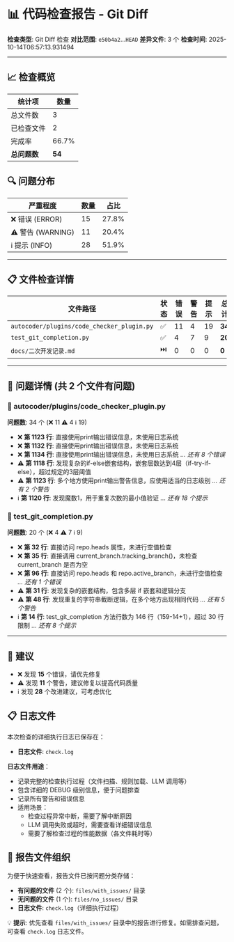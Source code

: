 # 📊 代码检查报告 - Git Diff

**检查类型**: Git Diff 检查
**对比范围**: `e50b4a2`...`HEAD`
**差异文件**: 3 个
**检查时间**: 2025-10-14T06:57:13.931494

---

## 📈 检查概览

| 统计项 | 数量 |
|--------|------|
| 总文件数 | 3 |
| 已检查文件 | 2 |
| 完成率 | 66.7% |
| **总问题数** | **54** |

## 🔍 问题分布

| 严重程度 | 数量 | 占比 |
|---------|------|------|
| ❌ 错误 (ERROR) | 15 | 27.8% |
| ⚠️ 警告 (WARNING) | 11 | 20.4% |
| ℹ️ 提示 (INFO) | 28 | 51.9% |

---

## 📋 文件检查详情

| 文件路径 | 状态 | 错误 | 警告 | 提示 | 总计 |
|---------|------|------|------|------|------|
| `autocoder/plugins/code_checker_plugin.py` | ✅ | 11 | 4 | 19 | **34** |
| `test_git_completion.py` | ✅ | 4 | 7 | 9 | **20** |
| `docs/二次开发记录.md` | ⏭️ | 0 | 0 | 0 | **0** |

---

## 🔴 问题详情 (共 2 个文件有问题)

### 📄 autocoder/plugins/code_checker_plugin.py

**问题数**: 34 个 (❌ 11 ⚠️ 4 ℹ️ 19)

- ❌ **第 1123 行**: 直接使用print输出错误信息，未使用日志系统
- ❌ **第 1132 行**: 直接使用print输出错误信息，未使用日志系统
- ❌ **第 1134 行**: 直接使用print输出错误信息，未使用日志系统
  _... 还有 8 个错误_
- ⚠️ **第 1118 行**: 发现复杂的if-else嵌套结构，嵌套层数达到4层（if-try-if-else），超过规定的3层阈值
- ⚠️ **第 1123 行**: 多个地方使用print输出警告信息，应使用适当的日志级别
  _... 还有 2 个警告_
- ℹ️ **第 1120 行**: 发现魔数1，用于重复次数的最小值验证
  _... 还有 18 个提示_

### 📄 test_git_completion.py

**问题数**: 20 个 (❌ 4 ⚠️ 7 ℹ️ 9)

- ❌ **第 32 行**: 直接访问 repo.heads 属性，未进行空值检查
- ❌ **第 35 行**: 直接调用 current_branch.tracking_branch()，未检查 current_branch 是否为空
- ❌ **第 96 行**: 直接访问 repo.heads 和 repo.active_branch，未进行空值检查
  _... 还有 1 个错误_
- ⚠️ **第 31 行**: 发现复杂的嵌套结构，包含多层 if 嵌套和逻辑分支
- ⚠️ **第 48 行**: 发现重复的字符串截断逻辑，在多个地方出现相同代码
  _... 还有 5 个警告_
- ℹ️ **第 14 行**: test_git_completion 方法行数为 146 行（159-14+1），超过 30 行限制
  _... 还有 8 个提示_

---

## 📝 建议

- ❌ 发现 **15** 个错误，请优先修复
- ⚠️ 发现 **11** 个警告，建议修复以提高代码质量
- ℹ️ 发现 **28** 个改进建议，可考虑优化

## 📋 日志文件

本次检查的详细执行日志已保存在：

- **日志文件**: `check.log`

**日志文件用途**：
- 记录完整的检查执行过程（文件扫描、规则加载、LLM 调用等）
- 包含详细的 DEBUG 级别信息，便于问题排查
- 记录所有警告和错误信息
- 适用场景：
  - 检查过程异常中断，需要了解中断原因
  - LLM 调用失败或超时，需要查看详细错误信息
  - 需要了解检查过程的性能数据（各文件耗时等）

## 📁 报告文件组织

为便于快速查看，报告文件已按问题分类存储：

- **有问题的文件** (2 个): `files/with_issues/` 目录
- **无问题的文件** (1 个): `files/no_issues/` 目录
- **日志文件**: `check.log`（详细执行过程）

💡 **提示**: 优先查看 `files/with_issues/` 目录中的报告进行修复。如需排查问题，可查看 `check.log` 日志文件。
